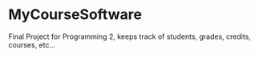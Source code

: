 # MyCourseSoftware
Final Project for Programming 2, keeps track of students, grades, credits, courses, etc...
